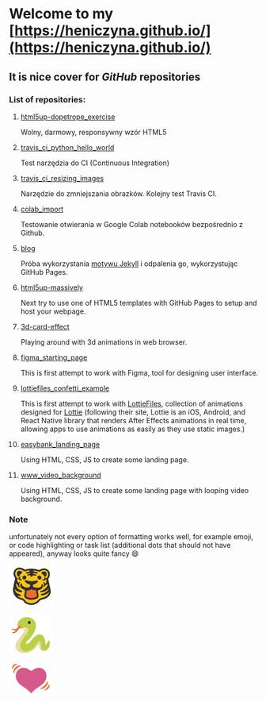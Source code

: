 # Welcome to my [https://heniczyna.github.io/](https://heniczyna.github.io/)
## It is nice cover for *GitHub* repositories
### List of repositories:
1. [html5up-dopetrope_exercise](https://heniczyna.github.io/html5up-dopetrope_exercise/)
   
   Wolny, darmowy, responsywny wzór HTML5

2. [travis_ci_python_hello_world](https://heniczyna.github.io/travis_ci_python_hello_world/)

   Test narzędzia do CI (Continuous Integration)

3. [travis_ci_resizing_images](https://heniczyna.github.io/travis_ci_resizing_images/)

   Narzędzie do zmniejszania obrazków. Kolejny test Travis CI.
  
4. [colab_import](https://heniczyna.github.io/colab_import/)

   Testowanie otwierania w Google Colab notebooków bezpośrednio z Github.
   
5. [blog](https://heniczyna.github.io/blog/)

   Próba wykorzystania [motywu Jekyll](https://jekyllthemes.io/theme/emerald) i odpalenia go, wykorzystując GitHub Pages.
   
6. [html5up-massively](https://heniczyna.github.io/html5up-massively/)
   
   Next try to use one of HTML5 templates with GitHub Pages to setup and host your webpage.

7. [3d-card-effect](https://heniczyna.github.io/3d-card-effect/)
   
   Playing around with 3d animations in web browser.
   
8. [figma_starting_page](https://heniczyna.github.io/figma_starting_page/)

   This is first attempt to work with Figma, tool for designing user interface.

9. [lottiefiles_confetti_example](https://heniczyna.github.io/lottiefiles_confetti_example/)

   This is first attempt to work with [LottieFiles](https://lottiefiles.com/), collection of animations designed for [Lottie](https://airbnb.design/lottie/) (following their site, Lottie is an iOS, Android, and React Native library that renders After Effects animations in real time, allowing apps to use animations as easily as they use static images.)

10. [easybank_landing_page](https://heniczyna.github.io/easybank_landing_page/)

    Using HTML, CSS, JS to create some landing page.

11. [www_video_background](https://heniczyna.github.io/www_video_background/)

    Using HTML, CSS, JS to create some landing page with looping video background.

### Note
unfortunately not every option of formatting works well, for example emoji, or code highlighting or task list (additional dots that should not have appeared), anyway looks quite fancy :smile:

![](/images/private_small_tiger_no_bg.png)

![](/images/private_small_snake_no_bg.png)

![](/images/private_heart_pink_beating_no_bg.png)
